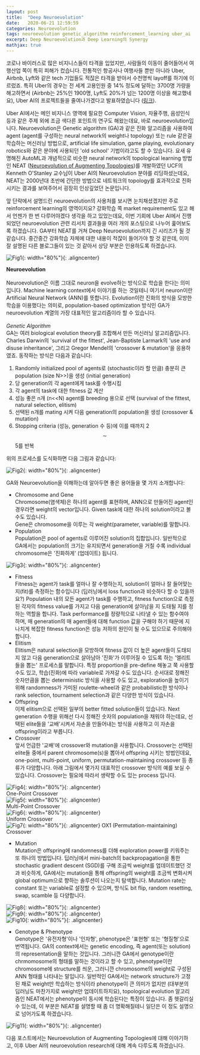 ```yaml
---
layout: post
title:  "Deep Neuroevolution"
date:   2020-06-21 12:59:59
categories: Neuroevolution
tags: neuroevolution genetic_algorithm reinforcement_learning uber_ai
excerpt: Deep Neuroevolution과 Deep Learning의 Synergy
mathjax: true
---
```



코로나 바이러스로 많은 비지니스들이 타격을 입었지만, 사람들의 이동이 줄어들어서 여행산업 쪽이 특히 피해가 컸습니다. 전통적인 항공사나 여행사들 뿐만 아니라 Uber, Airbnb, Lyft와 같은 tech 기업들도 적잖은 타격을 받아서 수천명씩 layoff를 하기에 이르렀죠. 특히 Uber의 경우는 전 세계 고용인원 중 14% 정도에 달하는 3700명 가량을 해고하면서 (Airbnb는 25%인 1900명, Lyft도 20%가 넘는 1200명 이상을 해고했네요), Uber AI의 프로젝트들을 줄여나가겠다고 발표하였습니다 ([링크](https://analyticsindiamag.com/uber-ai-labs-layoffs/)).


Uber AI에서는 메인 비지니스 영역에 필요한 Computer Vision, 자율주행, 음성인식 등과 같은 주제 외에 조금 색다른 포인트의 연구도 해왔는데요, 바로 neuroevolution입니다. Neuroevolution은 Genetic algorithm (GA)과 같은 진화 알고리즘을 사용하여 agent (agent를 구성하는 neural network의 weight나 topology) 또는 rule 같은걸 학습하는 머신러닝 방법으로, artificial life simulation, game playing, evolutionary robotics와 같은 분야에 사용되던 'old school' 기법이라고도 할 수 있습니다. 요새 유명해진 AutoML과 개념적으로 비슷한 neural network의 topological learning 방법인 NEAT ([Neuroevolution of Augmenting Topologies](https://www.cs.ucf.edu/~kstanley/neat.html))를 개발하였던 UCF의 Kenneth O'Stanley 교수님이 Uber AI의 Neuroevolution 분야를 리딩하셨는데요, NEAT는 2000년대 초반에 간단한 방법으로 네트워크의 topology를 효과적으로 진화시키는 결과를 보여주어서 굉장히 인상깊었던 논문입니다.


앞 단락에서 설명드린 neuroevolution의 사용처를 보시면 눈치채셨겠지만 주로 reinforcement learning의 영역이지요? 강화학습 쪽 market requirement도 있고 해서 언젠가 한 번 다루어야겠다 생각을 하고 있었는데요, 이번 기회에 Uber AI에서 진행되었던 neuroevolution 관련 리서치 결과들을 여러 개의 포스팅으로 나누어 훑어보도록 하겠습니다. GA부터 NEAT를 거쳐 Deep Neuroevolution까지 긴 시리즈가 될 것 같습니다. 중간중간 강화학습 자체에 대한 내용이 적잖이 들어가야 할 것 같은데, 이미 잘 설명된 다른 블로그들이 있는 것 같아서 상당 부분은 인용하도록 하겠습니다.

![Fig1](https://jiryang.github.io/img/neuroevolution.png "Neuroevolution"){: width="80%"}{: .aligncenter}


**Neuroevolution**<br><br>
Neuroevolution은 이름 그대로 neuron을 evolve하는 방식으로 학습을 한다는 의미입니다. Machine learning context에서 이야기를 하는 것일테니 여기서 neuron이란 Artificial Neural Network (ANN)를 뜻합니다. Evolution이란 진화의 방식을 모방한 학습을 이용했다는 의미로, population-based optimization 방식인 GA가 neuroevolution 계열의 가장 대표적인 알고리즘이라 할 수 있습니다.<br><br>
_Genetic Algorithm_<br>
GA는 여러 biological evolution theory를 조합해서 만든 머신러닝 알고리즘입니다. Charles Darwin의 'survival of the fittest', Jean-Baptiste Larmark의 'use and disuse inheritance', 그리고 Gregor Mendel의 'crossover & mutation'을 응용하였죠. 동작하는 방식은 다음과 같습니다:
1. Randomly initialized pool of agents로 (stochastic이라 할 만큼) 충분히 큰 population (size N>>)을 생성 (initial generation)
2. 당 generation의 각 agent에게 task를 수행시킴
3. 각 agent의 task에 대한 fitness 값 계산
4. 성능 좋은 n개 (n<<N) agent를 breeding 용으로 선택 (survival of the fittest, natural selection, elitism)
5. 선택된 n개를 mating 시켜 다음 generation의 population을 생성 (crossover & mutation)
6. Stopping criteria (성능, generation 수 등)에 이를 때까지 2$$\sim$$5를 반복

위의 프로세스를 도식화하면 다음 그림과 같습니다:

![Fig2](https://jiryang.github.io/img/ga_process2.png "Process of Genetic Algorithm"){: width="80%"}{: .aligncenter}


GA와 Neuroevolution을 이해하는데 알아두면 좋은 용어들을 몇 가지 소개합니다:<br>
* Chromosome and Gene<br>
Chromosome(염색체)은 하나의 agent를 표현하며, ANN으로 만들어진 agent인 경우라면 weight의 vector입니다. Given task에 대한 하나의 solution이라고 볼 수도 있습니다.<br>
Gene은 chromosome을 이루는 각 weight(parameter, variable)를 말합니다.
* Population<br>
Population은 pool of agents로 이루어진 solution의 집합입니다. 일반적으로 GA에서는 population의 크기는 유지되면서 generation을 거칠 수록 individual chromosome은 '진화하게' (업데이트) 됩니다.

![Fig3](https://jiryang.github.io/img/population_chromosome_gene.png "Units in GA"){: width="80%"}{: .aligncenter}


* Fitness<br>
Fitness는 agent가 task를 얼마나 잘 수행하는지, solution이 얼마나 잘 들어맞는지(fit)를 측정하는 함수입니다 (딥러닝에서 loss function과 비슷하다 할 수 있을까요?) Population 내의 모든 agent가 task를 수행하고, fitness function으로 측정된 각자의 fitness value를 가지고 다음 generation에 살아남을 지 도태될 지를 정하는 역할을 합니다. Task performance를 정량적으로 나타낼 수 있는 함수여야 하며, 매 generation의 매 agent들에 대해 function 값을 구해야 하기 때문에 지나치게 복잡한 fitness function은 성능 저하의 원인이 될 수도 있으므로 주의해야 합니다.
* Elitism<br>
Elitism은 natural selection을 모방하여 fitness 값이 더 높은 agent들이 도태되지 않고 다음 generation으로 살아남아 '진화'가 이루어질 수 있도록 하는 '엘리트들을 뽑는' 프로세스를 말합니다. 특정 proportion을 pre-define 해놓고 쭉 사용할 수도 있고, 학습(진화)에 따라 variable로 가져갈 수도 있습니다. 순서대로 정해진 숫자만큼을 뽑는 deterministic 방식을 사용할 수도 있고, exploration을 높이기 위해 randomness가 가미된 roulette-wheel과 같은 probabilistic한 방식이나 rank selection, tournament selection과 같은 다양한 방식이 있습니다.
* Offspring<br>
이제 elitism으로 선택된 일부의 better fitted solution들이 있습니다. Next generation 수행을 위해선 다시 정해진 숫자의 population을 채워야 하는데요, 선택된 elite들을 '교배'시켜서 자손을 만들어내는 방식을 사용하고 이 자손을 offspring이라고 부릅니다.
* Crossover<br>
앞서 언급한 '교배'에 crossover와 mutation을 사용합니다. Crossover는 선택된 elite들 중에서 parent chromosome(s)을 뽑아서 offspring 시키는 방법인데요, one-point, multi-point, uniform, permutation-maintaining crossover 등 종류가 다양합니다. 아래 그림에서 몇가지 대표적인 crossover 방식의 예를 보실 수 있습니다. Crossover는 필요에 따라서 생략할 수도 있는 process 입니다.

![Fig4](https://jiryang.github.io/img/one_point_crossover.jpg "One-Point Crossover"){: width="80%"}{: .aligncenter}<br>
One-Point Crossover<br>
![Fig5](https://jiryang.github.io/img/multi_point_crossover.jpg "Multi-Point Crossover"){: width="80%"}{: .aligncenter}<br>
Multi-Point Crossover<br>
![Fig6](https://jiryang.github.io/img/uniform_crossover.jpg "Uniform Crossover"){: width="80%"}{: .aligncenter}<br>
Uniform Crossover<br>
![Fig7](https://jiryang.github.io/img/david_order_crossover.jpg "OX1 (Permutation-Maintaining) Crossover"){: width="80%"}{: .aligncenter}
OX1 (Permutation-maintaining) Crossover<br>


* Mutation<br>
Mutation은 offspring에 randomness를 더해 exploration power를 키워주는 또 하나의 방법입니다. 딥러닝에서 mini-batch의 backpropagation을 통한 stochastic gradient descent (SGD)를 구해 조금씩 weight를 업데이트했던 것과 비슷하게, GA에서는 mutation을 통해 offspring의 weight를 조금씩 변화시켜 global optimum으로 향하는 솔루션이 나오는지 탐색합니다. Mutation rate는 constant 또는 variable로 설정할 수 있으며, 방식도 bit flip, random resetting, swap, scamble 등 다양합니다.

![Fig8](https://jiryang.github.io/img/bit_flip_mutation.jpg "Bit Flip Mutation"){: width="80%"}{: .aligncenter}<br>
![Fig9](https://jiryang.github.io/img/swap_mutation.jpg "Swap Mutation"){: width="80%"}{: .aligncenter}<br>
![Fig10](https://jiryang.github.io/img/scramble_mutation.jpg "Scramble Mutation"){: width="80%"}{: .aligncenter}


* Genotype & Phenotype<br>
Genotype은 '유전자형'이나 '인자형', phenotype은 '표현형' 또는 '형질형'으로 번역됩니다. GA의 context에서는 genetic encoding, 즉 agent(또는 solution)의 representation을 말하는 것입니다. 그러니깐 GA에서 genotype이란 chrmomosome의 형태를 말하는 것이라고 할 수 있고, phenotype이란 chromosome에 structure를 씌운, 그러니깐 chromosome의 weight로 구성된 ANN 형태를 나타내는 말입니다. 일반적인 GA에서는 network structure가 고정된 채로 weight만 학습하는 방식이라 phenotype이 큰 의미가 없지만 (대부분의 딥러닝도 마찬가지로 weight만 업데이트하지요), topological evolution 알고리즘인 NEAT에서는 phenotype이 동시에 학습된다는 특징이 있습니다. 좀 헷갈리실 수 있는데, 이 부분은 NEAT를 설명할 때 좀 더 명확해질테니 일단은 이 정도 설명으로 넘어가도록 하겠습니다.

![Fig11](https://jiryang.github.io/img/genotype_and_phenotype.png "Genotype and Phenotype"){: width="80%"}{: .aligncenter}




다음 포스트에서는 Neuroevolution of Augmenting Topologies에 대해 이야기하고, 이후 Uber AI의 neuroevolution research에 대해 계속 다루도록 하겠습니다.
